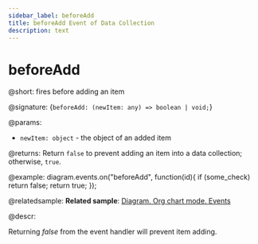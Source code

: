 ```yaml
---
sidebar_label: beforeAdd
title: beforeAdd Event of Data Collection
description: text
---
```


# beforeAdd

@short: fires before adding an item

@signature: {`beforeAdd: (newItem: any) => boolean | void;`}

@params:
- `newItem: object` - the object of an added item

@returns:
Return `false` to prevent adding an item into a data collection; otherwise, `true`.

@example:
diagram.events.on("beforeAdd", function(id){
	if (some_check)
		return false;
	return true;
});

@relatedsample:
**Related sample**: [Diagram. Org chart mode. Events](https://snippet.dhtmlx.com/l38pct7c)

@descr:

Returning *false* from the event handler will prevent item adding.
